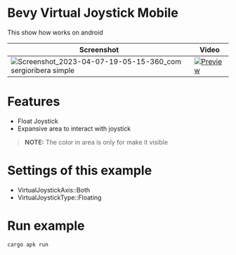 # Bevy Virtual Joystick Mobile
This show how works on android

|  Screenshot  |  Video  |
|--------------|---------|
| ![Screenshot_2023-04-07-19-05-15-360_com sergioribera simple](https://user-images.githubusercontent.com/56278796/230692998-76a0d88f-7e38-4f82-b935-1579d08bdfa9.jpg) | [![Preview](https://user-images.githubusercontent.com/56278796/230692998-76a0d88f-7e38-4f82-b935-1579d08bdfa9.jpg)](https://user-images.githubusercontent.com/56278796/230693203-a4aee07d-62ad-4a4d-b95c-f969edad7f70.mp4 "Preview Mobile") |

# Features
- Float Joystick
- Expansive area to interact with joystick

> **NOTE:** The color in area is only for make it visible

# Settings of this example
- VirtualJoystickAxis::Both
- VirtualJoystickType::Floating

# Run example
```sh
cargo apk run
```
